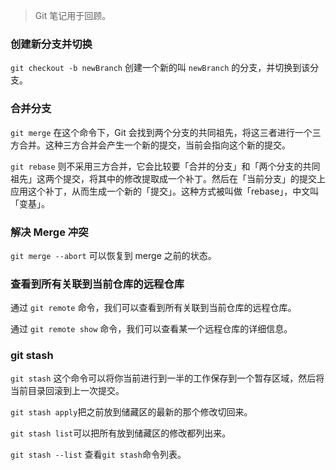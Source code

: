 

> Git 笔记用于回顾。



### 创建新分支并切换

`git checkout -b newBranch` 创建一个新的叫 `newBranch` 的分支，并切换到该分支。



### 合并分支

`git merge` 在这个命令下，Git 会找到两个分支的共同祖先，将这三者进行一个三方合并。这种三方合并会产生一个新的提交，当前会指向这个新的提交。

`git rebase` 则不采用三方合并，它会比较要「合并的分支」和「两个分支的共同祖先」这两个提交，将其中的修改提取成一个补丁。然后在「当前分支」的提交上应用这个补丁，从而生成一个新的「提交」。这种方式被叫做「rebase」，中文叫「变基」。



### 解决 Merge 冲突

 `git merge --abort` 可以恢复到 merge 之前的状态。



### 查看到所有关联到当前仓库的远程仓库

通过 `git remote` 命令，我们可以查看到所有关联到当前仓库的远程仓库。

通过 `git remote show` 命令，我们可以查看某一个远程仓库的详细信息。



### git stash

`git stash` 这个命令可以将你当前进行到一半的工作保存到一个暂存区域，然后将当前目录回滚到上一次提交。

`git stash apply`把之前放到储藏区的最新的那个修改切回来。

`git stash list`可以把所有放到储藏区的修改都列出来。

`git stash --list` 查看`git stash`命令列表。

